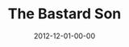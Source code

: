 ---
layout: message
category: message
series: "The Awaited Son"
title: "The Bastard Son"
date: 2012-12-01-00-00
message_id: 759
audio: "http://s3.amazonaws.com/crossroads-media/media/legacy/mp3/awaitedson02.mp3"
audio-duration: "49:52"
program: "http://s3.amazonaws.com/crossroads-media/media/legacy/documents/12_1-2_12Program_LO.pdf"
description: "Brian Tome talks about how unexpected Jesus was when he came into the world."
video: "https://s3.amazonaws.com/crossroadsvideomessages/awaitedson02.mp4"
video-duration: "49:58"
video-image: "http://s3.amazonaws.com/crossroads-media/images/legacy/content/awaitedson02.jpg"
explicit: "N"
---